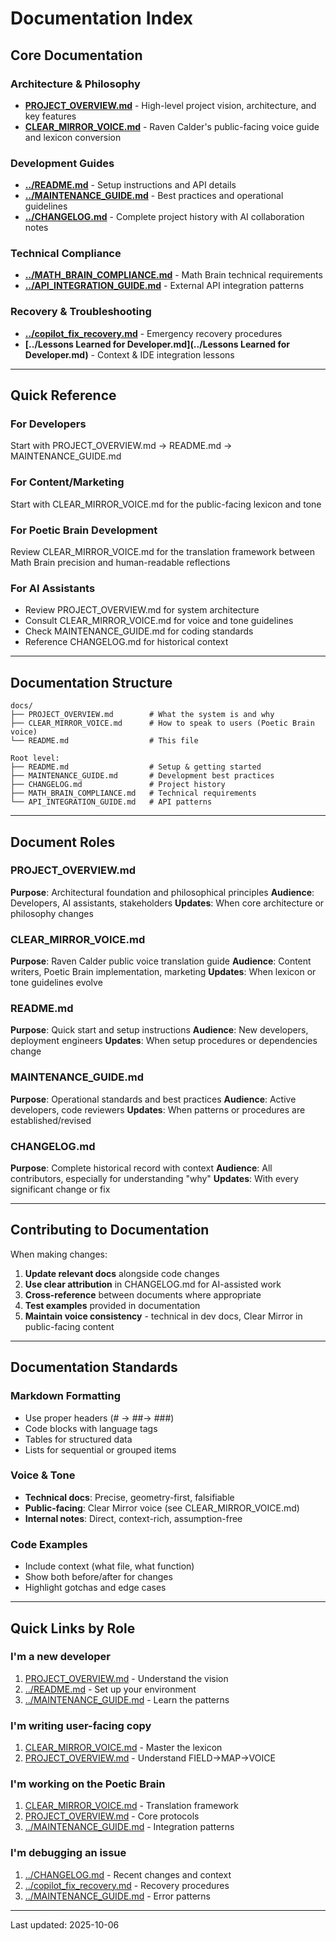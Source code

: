# Documentation Index

## Core Documentation

### Architecture & Philosophy
- **[PROJECT_OVERVIEW.md](./PROJECT_OVERVIEW.md)** - High-level project vision, architecture, and key features
- **[CLEAR_MIRROR_VOICE.md](./CLEAR_MIRROR_VOICE.md)** - Raven Calder's public-facing voice guide and lexicon conversion

### Development Guides
- **[../README.md](../README.md)** - Setup instructions and API details
- **[../MAINTENANCE_GUIDE.md](../MAINTENANCE_GUIDE.md)** - Best practices and operational guidelines
- **[../CHANGELOG.md](../CHANGELOG.md)** - Complete project history with AI collaboration notes

### Technical Compliance
- **[../MATH_BRAIN_COMPLIANCE.md](../MATH_BRAIN_COMPLIANCE.md)** - Math Brain technical requirements
- **[../API_INTEGRATION_GUIDE.md](../API_INTEGRATION_GUIDE.md)** - External API integration patterns

### Recovery & Troubleshooting
- **[../copilot_fix_recovery.md](../copilot_fix_recovery.md)** - Emergency recovery procedures
- **[../Lessons Learned for Developer.md](../Lessons Learned for Developer.md)** - Context & IDE integration lessons

---

## Quick Reference

### For Developers
Start with PROJECT_OVERVIEW.md → README.md → MAINTENANCE_GUIDE.md

### For Content/Marketing
Start with CLEAR_MIRROR_VOICE.md for the public-facing lexicon and tone

### For Poetic Brain Development
Review CLEAR_MIRROR_VOICE.md for the translation framework between Math Brain precision and human-readable reflections

### For AI Assistants
- Review PROJECT_OVERVIEW.md for system architecture
- Consult CLEAR_MIRROR_VOICE.md for voice and tone guidelines
- Check MAINTENANCE_GUIDE.md for coding standards
- Reference CHANGELOG.md for historical context

---

## Documentation Structure

```
docs/
├── PROJECT_OVERVIEW.md        # What the system is and why
├── CLEAR_MIRROR_VOICE.md      # How to speak to users (Poetic Brain voice)
└── README.md                  # This file

Root level:
├── README.md                  # Setup & getting started
├── MAINTENANCE_GUIDE.md       # Development best practices
├── CHANGELOG.md               # Project history
├── MATH_BRAIN_COMPLIANCE.md   # Technical requirements
└── API_INTEGRATION_GUIDE.md   # API patterns
```

---

## Document Roles

### PROJECT_OVERVIEW.md
**Purpose**: Architectural foundation and philosophical principles
**Audience**: Developers, AI assistants, stakeholders
**Updates**: When core architecture or philosophy changes

### CLEAR_MIRROR_VOICE.md
**Purpose**: Raven Calder public voice translation guide
**Audience**: Content writers, Poetic Brain implementation, marketing
**Updates**: When lexicon or tone guidelines evolve

### README.md
**Purpose**: Quick start and setup instructions
**Audience**: New developers, deployment engineers
**Updates**: When setup procedures or dependencies change

### MAINTENANCE_GUIDE.md
**Purpose**: Operational standards and best practices
**Audience**: Active developers, code reviewers
**Updates**: When patterns or procedures are established/revised

### CHANGELOG.md
**Purpose**: Complete historical record with context
**Audience**: All contributors, especially for understanding "why"
**Updates**: With every significant change or fix

---

## Contributing to Documentation

When making changes:

1. **Update relevant docs** alongside code changes
2. **Use clear attribution** in CHANGELOG.md for AI-assisted work
3. **Cross-reference** between documents where appropriate
4. **Test examples** provided in documentation
5. **Maintain voice consistency** - technical in dev docs, Clear Mirror in public-facing content

---

## Documentation Standards

### Markdown Formatting
- Use proper headers (# → ##→ ###)
- Code blocks with language tags
- Tables for structured data
- Lists for sequential or grouped items

### Voice & Tone
- **Technical docs**: Precise, geometry-first, falsifiable
- **Public-facing**: Clear Mirror voice (see CLEAR_MIRROR_VOICE.md)
- **Internal notes**: Direct, context-rich, assumption-free

### Code Examples
- Include context (what file, what function)
- Show both before/after for changes
- Highlight gotchas and edge cases

---

## Quick Links by Role

### I'm a new developer
1. [PROJECT_OVERVIEW.md](./PROJECT_OVERVIEW.md) - Understand the vision
2. [../README.md](../README.md) - Set up your environment
3. [../MAINTENANCE_GUIDE.md](../MAINTENANCE_GUIDE.md) - Learn the patterns

### I'm writing user-facing copy
1. [CLEAR_MIRROR_VOICE.md](./CLEAR_MIRROR_VOICE.md) - Master the lexicon
2. [PROJECT_OVERVIEW.md](./PROJECT_OVERVIEW.md#the-poetic-codex) - Understand FIELD→MAP→VOICE

### I'm working on the Poetic Brain
1. [CLEAR_MIRROR_VOICE.md](./CLEAR_MIRROR_VOICE.md) - Translation framework
2. [PROJECT_OVERVIEW.md](./PROJECT_OVERVIEW.md#the-poetic-codex) - Core protocols
3. [../MAINTENANCE_GUIDE.md](../MAINTENANCE_GUIDE.md) - Integration patterns

### I'm debugging an issue
1. [../CHANGELOG.md](../CHANGELOG.md) - Recent changes and context
2. [../copilot_fix_recovery.md](../copilot_fix_recovery.md) - Recovery procedures
3. [../MAINTENANCE_GUIDE.md](../MAINTENANCE_GUIDE.md#error-handling-best-practices) - Error patterns

---

Last updated: 2025-10-06
